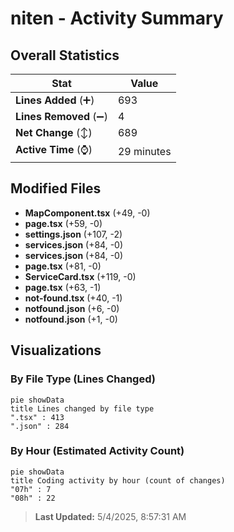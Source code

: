 # niten - Activity Summary 

## Overall Statistics

| Stat                   | Value                                                             |
| ---------------------- | ----------------------------------------------------------------- |
| **Lines Added** (➕)   | 693                                          |
| **Lines Removed** (➖) | 4                                        |
| **Net Change** (↕)    | 689                |
| **Active Time** (⌚)   | 29 minutes |


## Modified Files
- **MapComponent.tsx** (+49, -0)
- **page.tsx** (+59, -0)
- **settings.json** (+107, -2)
- **services.json** (+84, -0)
- **services.json** (+84, -0)
- **page.tsx** (+81, -0)
- **ServiceCard.tsx** (+119, -0)
- **page.tsx** (+63, -1)
- **not-found.tsx** (+40, -1)
- **notfound.json** (+6, -0)
- **notfound.json** (+1, -0)

## Visualizations

### By File Type (Lines Changed)

```mermaid
pie showData
title Lines changed by file type
".tsx" : 413
".json" : 284
```

### By Hour (Estimated Activity Count)

```mermaid
pie showData
title Coding activity by hour (count of changes)
"07h" : 7
"08h" : 22
```


> **Last Updated:** 5/4/2025, 8:57:31 AM